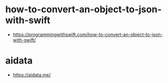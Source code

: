 # how-to-convert-an-object-to-json-with-swift
- https://programmingwithswift.com/how-to-convert-an-object-to-json-with-swift/
# aidata
- https://aidata.me/
